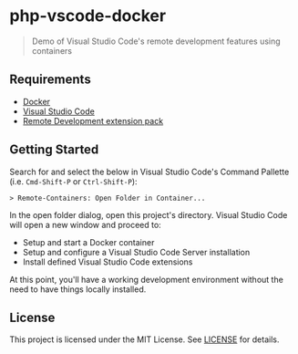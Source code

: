 # php-vscode-docker

> Demo of Visual Studio Code's remote development features using containers

## Requirements

- [Docker](https://www.docker.com)
- [Visual Studio Code](https://code.visualstudio.com)
- [Remote Development extension pack](https://marketplace.visualstudio.com/items?itemName=ms-vscode-remote.vscode-remote-extensionpack)

## Getting Started

Search for and select the below in Visual Studio Code's Command Pallette (i.e. `Cmd-Shift-P` or `Ctrl-Shift-P`):

```
> Remote-Containers: Open Folder in Container...
```

In the open folder dialog, open this project's directory. Visual Studio Code will open a new window and proceed to:

- Setup and start a Docker container
- Setup and configure a Visual Studio Code Server installation
- Install defined Visual Studio Code extensions

At this point, you'll have a working development environment without the need to have things locally installed.

## License

This project is licensed under the MIT License. See [LICENSE](LICENSE) for details.
